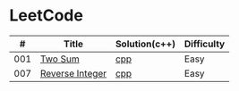 # LeetCode
| # | Title | Solution(c++) | Difficulty |
|---| ----- | -------- | ---------- |
|001|[Two Sum](https://leetcode.com/problems/two-sum/description/) | [cpp](./two_sum/two_sum.cc)|Easy|
|007|[Reverse Integer](https://leetcode.com/problems/reverse-integer/description/) | [cpp](./Reverse_Integer/Reverse_Integer.cc)|Easy|